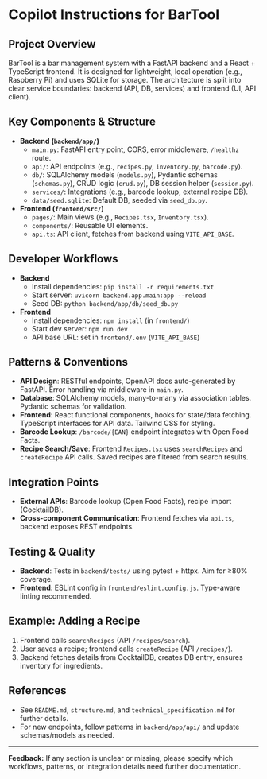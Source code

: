 # Copilot Instructions for BarTool

## Project Overview
BarTool is a bar management system with a FastAPI backend and a React + TypeScript frontend. It is designed for lightweight, local operation (e.g., Raspberry Pi) and uses SQLite for storage. The architecture is split into clear service boundaries: backend (API, DB, services) and frontend (UI, API client).

## Key Components & Structure
- **Backend (`backend/app/`)**
  - `main.py`: FastAPI entry point, CORS, error middleware, `/healthz` route.
  - `api/`: API endpoints (e.g., `recipes.py`, `inventory.py`, `barcode.py`).
  - `db/`: SQLAlchemy models (`models.py`), Pydantic schemas (`schemas.py`), CRUD logic (`crud.py`), DB session helper (`session.py`).
  - `services/`: Integrations (e.g., barcode lookup, external recipe DB).
  - `data/seed.sqlite`: Default DB, seeded via `seed_db.py`.
- **Frontend (`frontend/src/`)**
  - `pages/`: Main views (e.g., `Recipes.tsx`, `Inventory.tsx`).
  - `components/`: Reusable UI elements.
  - `api.ts`: API client, fetches from backend using `VITE_API_BASE`.

## Developer Workflows
- **Backend**
  - Install dependencies: `pip install -r requirements.txt`
  - Start server: `uvicorn backend.app.main:app --reload`
  - Seed DB: `python backend/app/db/seed_db.py`
- **Frontend**
  - Install dependencies: `npm install` (in `frontend/`)
  - Start dev server: `npm run dev`
  - API base URL: set in `frontend/.env` (`VITE_API_BASE`)

## Patterns & Conventions
- **API Design**: RESTful endpoints, OpenAPI docs auto-generated by FastAPI. Error handling via middleware in `main.py`.
- **Database**: SQLAlchemy models, many-to-many via association tables. Pydantic schemas for validation.
- **Frontend**: React functional components, hooks for state/data fetching. TypeScript interfaces for API data. Tailwind CSS for styling.
- **Barcode Lookup**: `/barcode/{EAN}` endpoint integrates with Open Food Facts.
- **Recipe Search/Save**: Frontend `Recipes.tsx` uses `searchRecipes` and `createRecipe` API calls. Saved recipes are filtered from search results.

## Integration Points
- **External APIs**: Barcode lookup (Open Food Facts), recipe import (CocktailDB).
- **Cross-component Communication**: Frontend fetches via `api.ts`, backend exposes REST endpoints.

## Testing & Quality
- **Backend**: Tests in `backend/tests/` using pytest + httpx. Aim for ≥80% coverage.
- **Frontend**: ESLint config in `frontend/eslint.config.js`. Type-aware linting recommended.

## Example: Adding a Recipe
1. Frontend calls `searchRecipes` (API `/recipes/search`).
2. User saves a recipe; frontend calls `createRecipe` (API `/recipes/`).
3. Backend fetches details from CocktailDB, creates DB entry, ensures inventory for ingredients.

## References
- See `README.md`, `structure.md`, and `technical_specification.md` for further details.
- For new endpoints, follow patterns in `backend/app/api/` and update schemas/models as needed.

---
**Feedback:** If any section is unclear or missing, please specify which workflows, patterns, or integration details need further documentation.
